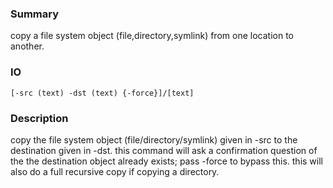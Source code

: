 ### Summary ###

copy a file system object (file,directory,symlink) from one location to another.

### IO ###

```[-src (text) -dst (text) {-force}]/[text]```

### Description ###

copy the file system object (file/directory/symlink) given in -src to the destination given in -dst. this command will ask a confirmation question of the the destination object already exists; pass -force to bypass this. this will also do a full recursive copy if copying a directory. 
